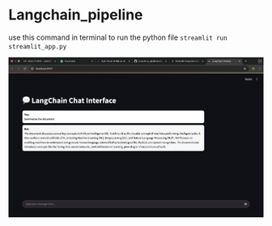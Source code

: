 # Langchain_pipeline

use this command in terminal to run the python file `streamlit run streamlit_app.py`

![streamlit app working](streamlit_app_working.png)

